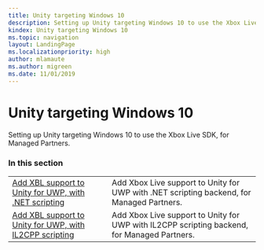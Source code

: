 ```yaml
---
title: Unity targeting Windows 10
description: Setting up Unity targeting Windows 10 to use the Xbox Live SDK, for Managed Partners.
kindex: Unity targeting Windows 10
ms.topic: navigation
layout: LandingPage
ms.localizationpriority: high
author: mlamaute
ms.author: migreen
ms.date: 11/01/2019
---
```


# Unity targeting Windows 10

Setting up Unity targeting Windows 10 to use the Xbox Live SDK, for Managed Partners.


### In this section

|     |     |
| --- | --- |
| [Add XBL support to Unity for UWP, with .NET scripting](live-partner-unity-uwp-net.md) | Add Xbox Live support to Unity for UWP with .NET scripting backend, for Managed Partners. |
| [Add XBL support to Unity for UWP, with IL2CPP scripting](live-partner-unity-uwp-il2cpp.md) | Add Xbox Live support to Unity for UWP with IL2CPP scripting backend, for Managed Partners. |

<!-- 
standard template to fill-in to create the new official article: 
| [Setting up Unity targeting Windows 10](unity-win10-mp.md) | Setting up Unity targeting Windows 10 to use the Xbox Live SDK, for Managed Partners. |
-->
